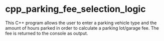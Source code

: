 # cpp_parking_fee_selection_logic
This C++ program allows the user to enter a parking vehicle type and the amount of hours parked in order to calculate a parking lot/garage fee. The fee is returned to the console as output.
